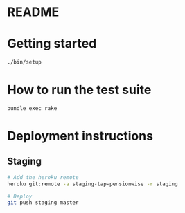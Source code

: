 # README

# Getting started

```bash
./bin/setup
```

# How to run the test suite

```bash
bundle exec rake
```

# Deployment instructions

## Staging

```bash
# Add the heroku remote
heroku git:remote -a staging-tap-pensionwise -r staging

# Deploy
git push staging master
```
